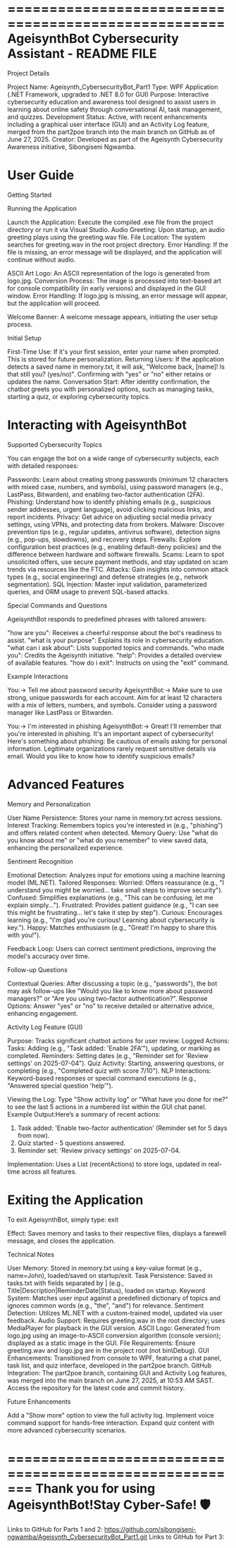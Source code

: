 ﻿====================================================
AgeisynthBot Cybersecurity Assistant - README FILE
====================================================
Project Details


Project Name: Ageisynth_CybersecurityBot_Part1
Type: WPF Application (.NET Framework, upgraded to .NET 8.0 for GUI)
Purpose: Interactive cybersecurity education and awareness tool designed to assist users in learning about online safety through conversational AI, task management, and quizzes.
Development Status: Active, with recent enhancements including a graphical user interface (GUI) and an Activity Log feature, merged from the part2poe branch into the main branch on GitHub as of June 27, 2025.
Creator: Developed as part of the Ageisynth Cybersecurity Awareness initiative, Sibongiseni Ngwamba.

User Guide
==================
Getting Started

Running the Application

Launch the Application: Execute the compiled .exe file from the project directory or run it via Visual Studio.
Audio Greeting: Upon startup, an audio greeting plays using the greeting.wav file.
File Location: The system searches for greeting.wav in the root project directory.
Error Handling: If the file is missing, an error message will be displayed, and the application will continue without audio.


ASCII Art Logo: An ASCII representation of the logo is generated from logo.jpg.
Conversion Process: The image is processed into text-based art for console compatibility (in early versions) and displayed in the GUI window.
Error Handling: If logo.jpg is missing, an error message will appear, but the application will proceed.


Welcome Banner: A welcome message appears, initiating the user setup process.

Initial Setup


First-Time Use: If it's your first session, enter your name when prompted. This is stored for future personalization.
Returning Users: If the application detects a saved name in memory.txt, it will ask, "Welcome back, [name]! Is that still you? (yes/no)". Confirming with "yes" or "no" either retains or updates the name.
Conversation Start: After identity confirmation, the chatbot greets you with personalized options, such as managing tasks, starting a quiz, or exploring cybersecurity topics.

Interacting with AgeisynthBot
==============================
Supported Cybersecurity Topics

You can engage the bot on a wide range of cybersecurity subjects, each with detailed responses:

Passwords: Learn about creating strong passwords (minimum 12 characters with mixed case, numbers, and symbols), using password managers (e.g., LastPass, Bitwarden), and enabling two-factor authentication (2FA).
Phishing: Understand how to identify phishing emails (e.g., suspicious sender addresses, urgent language), avoid clicking malicious links, and report incidents.
Privacy: Get advice on adjusting social media privacy settings, using VPNs, and protecting data from brokers.
Malware: Discover prevention tips (e.g., regular updates, antivirus software), detection signs (e.g., pop-ups, slowdowns), and recovery steps.
Firewalls: Explore configuration best practices (e.g., enabling default-deny policies) and the difference between hardware and software firewalls.
Scams: Learn to spot unsolicited offers, use secure payment methods, and stay updated on scam trends via resources like the FTC.
Attacks: Gain insights into common attack types (e.g., social engineering) and defense strategies (e.g., network segmentation).
SQL Injection: Master input validation, parameterized queries, and ORM usage to prevent SQL-based attacks.

Special Commands and Questions

AgeisynthBot responds to predefined phrases with tailored answers:

"how are you": Receives a cheerful response about the bot's readiness to assist.
"what is your purpose": Explains its role in cybersecurity education.
"what can i ask about": Lists supported topics and commands.
"who made you": Credits the Ageisynth initiative.
"help": Provides a detailed overview of available features.
"how do i exit": Instructs on using the "exit" command.

Example Interactions

You:-> Tell me about password security
AgeisynthBot:-> Make sure to use strong, unique passwords for each account. Aim for at least 12 characters with a mix of letters, numbers, and symbols. Consider using a password manager like LastPass or Bitwarden.

You:-> I'm interested in phishing
AgeisynthBot:-> Great! I'll remember that you're interested in phishing. It's an important aspect of cybersecurity!
Here's something about phishing: Be cautious of emails asking for personal information. Legitimate organizations rarely request sensitive details via email. Would you like to know how to identify suspicious emails?

Advanced Features
==================
Memory and Personalization


User Name Persistence: Stores your name in memory.txt across sessions.
Interest Tracking: Remembers topics you're interested in (e.g., "phishing") and offers related content when detected.
Memory Query: Use "what do you know about me" or "what do you remember" to view saved data, enhancing the personalized experience.

Sentiment Recognition


Emotional Detection: Analyzes input for emotions using a machine learning model (ML.NET).
Tailored Responses:
Worried: Offers reassurance (e.g., "I understand you might be worried... take small steps to improve security").
Confused: Simplifies explanations (e.g., "This can be confusing, let me explain simply...").
Frustrated: Provides patient guidance (e.g., "I can see this might be frustrating... let's take it step by step").
Curious: Encourages learning (e.g., "I'm glad you're curious! Learning about cybersecurity is key.").
Happy: Matches enthusiasm (e.g., "Great! I'm happy to share this with you!").


Feedback Loop: Users can correct sentiment predictions, improving the model's accuracy over time.

Follow-up Questions


Contextual Queries: After discussing a topic (e.g., "passwords"), the bot may ask follow-ups like "Would you like to know more about password managers?" or "Are you using two-factor authentication?".
Response Options: Answer "yes" or "no" to receive detailed or alternative advice, enhancing engagement.

Activity Log Feature (GUI)


Purpose: Tracks significant chatbot actions for user review.
Logged Actions:
Tasks: Adding (e.g., "Task added: 'Enable 2FA'"), updating, or marking as completed.
Reminders: Setting dates (e.g., "Reminder set for 'Review settings' on 2025-07-04").
Quiz Activity: Starting, answering questions, or completing (e.g., "Completed quiz with score 7/10").
NLP Interactions: Keyword-based responses or special command executions (e.g., "Answered special question 'help'").


Viewing the Log: Type "Show activity log" or "What have you done for me?" to see the last 5 actions in a numbered list within the GUI chat panel.
Example Output:Here’s a summary of recent actions:
1. Task added: 'Enable two-factor authentication' (Reminder set for 5 days from now).
2. Quiz started - 5 questions answered.
3. Reminder set: 'Review privacy settings' on 2025-07-04.


Implementation: Uses a List<string> (recentActions) to store logs, updated in real-time across all features.

Exiting the Application
===========================
To exit AgeisynthBot, simply type:
exit


Effect: Saves memory and tasks to their respective files, displays a farewell message, and closes the application.

Technical Notes

User Memory: Stored in memory.txt using a key-value format (e.g., name=John), loaded/saved on startup/exit.
Task Persistence: Saved in tasks.txt with fields separated by | (e.g., Title|Description|ReminderDate|Status), loaded on startup.
Keyword System: Matches user input against a predefined dictionary of topics and ignores common words (e.g., "the", "and") for relevance.
Sentiment Detection: Utilizes ML.NET with a custom-trained model, updated via user feedback.
Audio Support: Requires greeting.wav in the root directory; uses MediaPlayer for playback in the GUI version.
ASCII Logo: Generated from logo.jpg using an image-to-ASCII conversion algorithm (console version); displayed as a static image in the GUI.
File Requirements: Ensure greeting.wav and logo.jpg are in the project root (not bin\Debug).
GUI Enhancements: Transitioned from console to WPF, featuring a chat panel, task list, and quiz interface, developed in the part2poe branch.
GitHub Integration: The part2poe branch, containing GUI and Activity Log features, was merged into the main branch on June 27, 2025, at 10:53 AM SAST. Access the repository for the latest code and commit history.

Future Enhancements

Add a "Show more" option to view the full activity log.
Implement voice command support for hands-free interaction.
Expand quiz content with more advanced cybersecurity scenarios.


=======================================================
Thank you for using AgeisynthBot!Stay Cyber-Safe! 🛡️
=======================================================

Links to GitHub for Parts 1 and 2: https://github.com/sibongiseni-ngwamba/Ageisynth_CybersecurityBot_Part1.git
Links to GitHub for Part 3: 